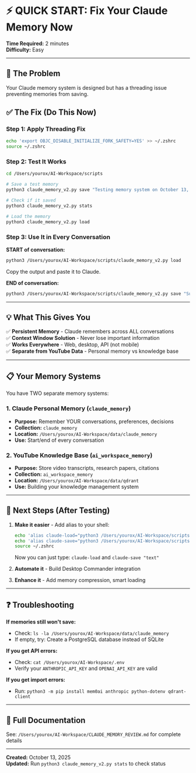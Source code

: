 # ⚡ QUICK START: Fix Your Claude Memory Now

**Time Required:** 2 minutes  
**Difficulty:** Easy

---

## 🎯 The Problem

Your Claude memory system is designed but has a threading issue preventing memories from saving.

## ✅ The Fix (Do This Now)

### Step 1: Apply Threading Fix
```bash
echo 'export OBJC_DISABLE_INITIALIZE_FORK_SAFETY=YES' >> ~/.zshrc
source ~/.zshrc
```

### Step 2: Test It Works
```bash
cd /Users/yourox/AI-Workspace/scripts

# Save a test memory
python3 claude_memory_v2.py save "Testing memory system on October 13, 2025"

# Check if it saved
python3 claude_memory_v2.py stats

# Load the memory
python3 claude_memory_v2.py load
```

### Step 3: Use It in Every Conversation

**START of conversation:**
```bash
python3 /Users/yourox/AI-Workspace/scripts/claude_memory_v2.py load
```
Copy the output and paste it to Claude.

**END of conversation:**
```bash
python3 /Users/yourox/AI-Workspace/scripts/claude_memory_v2.py save "Summary of what we discussed"
```

---

## 💡 What This Gives You

✅ **Persistent Memory** - Claude remembers across ALL conversations  
✅ **Context Window Solution** - Never lose important information  
✅ **Works Everywhere** - Web, desktop, API (not mobile)  
✅ **Separate from YouTube Data** - Personal memory vs knowledge base

---

## 📋 Your Memory Systems

You have TWO separate memory systems:

### 1. Claude Personal Memory (`claude_memory`)
- **Purpose:** Remember YOUR conversations, preferences, decisions
- **Collection:** `claude_memory`
- **Location:** `/Users/yourox/AI-Workspace/data/claude_memory`
- **Use:** Start/end of every conversation

### 2. YouTube Knowledge Base (`ai_workspace_memory`)
- **Purpose:** Store video transcripts, research papers, citations
- **Collection:** `ai_workspace_memory`  
- **Location:** `/Users/yourox/AI-Workspace/data/qdrant`
- **Use:** Building your knowledge management system

---

## 🚀 Next Steps (After Testing)

1. **Make it easier** - Add alias to your shell:
   ```bash
   echo 'alias claude-load="python3 /Users/yourox/AI-Workspace/scripts/claude_memory_v2.py load"' >> ~/.zshrc
   echo 'alias claude-save="python3 /Users/yourox/AI-Workspace/scripts/claude_memory_v2.py save"' >> ~/.zshrc
   source ~/.zshrc
   ```
   
   Now you can just type: `claude-load` and `claude-save "text"`

2. **Automate it** - Build Desktop Commander integration

3. **Enhance it** - Add memory compression, smart loading

---

## ❓ Troubleshooting

**If memories still won't save:**
- Check: `ls -la /Users/yourox/AI-Workspace/data/claude_memory`
- If empty, try: Create a PostgreSQL database instead of SQLite

**If you get API errors:**
- Check: `cat /Users/yourox/AI-Workspace/.env`
- Verify your `ANTHROPIC_API_KEY` and `OPENAI_API_KEY` are valid

**If you get import errors:**
- Run: `python3 -m pip install mem0ai anthropic python-dotenv qdrant-client`

---

## 📖 Full Documentation

See: `/Users/yourox/AI-Workspace/CLAUDE_MEMORY_REVIEW.md` for complete details

---

**Created:** October 13, 2025  
**Updated:** Run `python3 claude_memory_v2.py stats` to check status
